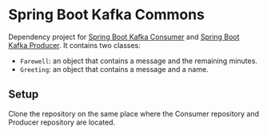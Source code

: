 # Spring Boot Kafka Commons
Dependency project for [Spring Boot Kafka Consumer](https://github.com/sebasferre18/spring-boot-kafka-consumer) and [Spring Boot Kafka Producer](https://github.com/sebasferre18/spring-boot-kafka-producer). It contains two classes:

- `Farewell`: an object that contains a message and the remaining minutes.
- `Greeting`: an object that contains a message and a name.

## Setup

Clone the repository on the same place where the Consumer repository and Producer repository are located.
